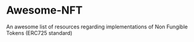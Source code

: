 # Awesome-NFT
An awesome list of resources regarding implementations of Non Fungible Tokens (ERC725 standard)

